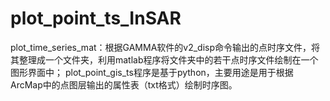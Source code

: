# plot_point_ts_InSAR
plot_time_series_mat：根据GAMMA软件的v2_disp命令输出的点时序文件，将其整理成一个文件夹，利用matlab程序将文件夹中的若干点时序文件绘制在一个图形界面中；
plot_point_gis_ts程序是基于python，主要用途是用于根据ArcMap中的点图层输出的属性表（txt格式）绘制时序图。
